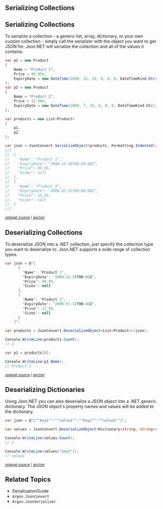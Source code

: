 ## Serializing Collections


## Serializing Collections

To serialize a collection - a generic list, array, dictionary, or your own custom collection - simply call the serializer with the object you want to get JSON for. Json.NET will serialize the collection and all of the values it contains.

<!-- snippet: SerializingCollectionsSerializing -->
<a id='snippet-serializingcollectionsserializing'></a>
```cs
var p1 = new Product
{
    Name = "Product 1",
    Price = 99.95m,
    ExpiryDate = new DateTime(2000, 12, 29, 0, 0, 0, DateTimeKind.Utc),
};
var p2 = new Product
{
    Name = "Product 2",
    Price = 12.50m,
    ExpiryDate = new DateTime(2009, 7, 31, 0, 0, 0, DateTimeKind.Utc),
};

var products = new List<Product>
{
    p1,
    p2
};

var json = JsonConvert.SerializeObject(products, Formatting.Indented);
//[
//  {
//    "Name": "Product 1",
//    "ExpiryDate": "2000-12-29T00:00:00Z",
//    "Price": 99.95,
//    "Sizes": null
//  },
//  {
//    "Name": "Product 2",
//    "ExpiryDate": "2009-07-31T00:00:00Z",
//    "Price": 12.50,
//    "Sizes": null
//  }
//]
```
<sup><a href='/src/Tests/Documentation/SerializationTests.cs#L544-L579' title='Snippet source file'>snippet source</a> | <a href='#snippet-serializingcollectionsserializing' title='Start of snippet'>anchor</a></sup>
<!-- endSnippet -->


## Deserializing Collections

To deserialize JSON into a .NET collection, just specify the collection type you want to deserialize to. Json.NET supports a wide range of collection types.

<!-- snippet: SerializingCollectionsDeserializing -->
<a id='snippet-serializingcollectionsdeserializing'></a>
```cs
var json = @"[
      {
        'Name': 'Product 1',
        'ExpiryDate': '2000-12-29T00:00Z',
        'Price': 99.95,
        'Sizes': null
      },
      {
        'Name': 'Product 2',
        'ExpiryDate': '2009-07-31T00:00Z',
        'Price': 12.50,
        'Sizes': null
      }
    ]";

var products = JsonConvert.DeserializeObject<List<Product>>(json);

Console.WriteLine(products.Count);
// 2

var p1 = products[0];

Console.WriteLine(p1.Name);
// Product 1
```
<sup><a href='/src/Tests/Documentation/SerializationTests.cs#L600-L625' title='Snippet source file'>snippet source</a> | <a href='#snippet-serializingcollectionsdeserializing' title='Start of snippet'>anchor</a></sup>
<!-- endSnippet -->


## Deserializing Dictionaries

Using Json.NET you can also deserialize a JSON object into a .NET generic dictionary. The JSON object's property names and values will be added to the dictionary.

<!-- snippet: SerializingCollectionsDeserializingDictionaries -->
<a id='snippet-serializingcollectionsdeserializingdictionaries'></a>
```cs
var json = @"{""key1"":""value1"",""key2"":""value2""}";

var values = JsonConvert.DeserializeObject<Dictionary<string, string>>(json);

Console.WriteLine(values.Count);
// 2

Console.WriteLine(values["key1"]);
// value1
```
<sup><a href='/src/Tests/Documentation/SerializationTests.cs#L633-L643' title='Snippet source file'>snippet source</a> | <a href='#snippet-serializingcollectionsdeserializingdictionaries' title='Start of snippet'>anchor</a></sup>
<!-- endSnippet -->


## Related Topics

 * SerializationGuide
 * `Argon.JsonConvert`
 * `Argon.JsonSerializer`

